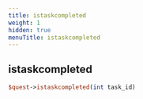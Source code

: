 ```yaml
---
title: istaskcompleted
weight: 1
hidden: true
menuTitle: istaskcompleted
---
```

## istaskcompleted
```perl
$quest->istaskcompleted(int task_id)
```